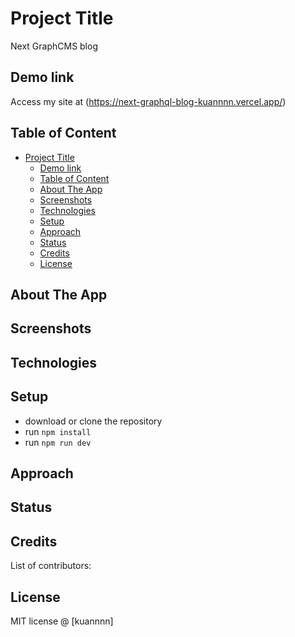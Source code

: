 # Project Title

Next GraphCMS blog

## Demo link

Access my site at (<https://next-graphql-blog-kuannnn.vercel.app/>)

## Table of Content

- [Project Title](#project-title)
  - [Demo link](#demo-link)
  - [Table of Content](#table-of-content)
  - [About The App](#about-the-app)
  - [Screenshots](#screenshots)
  - [Technologies](#technologies)
  - [Setup](#setup)
  - [Approach](#approach)
  - [Status](#status)
  - [Credits](#credits)
  - [License](#license)

## About The App

## Screenshots

## Technologies

## Setup

- download or clone the repository
- run `npm install`
- run `npm run dev`

## Approach

## Status

## Credits

List of contributors:

## License

MIT license @ [kuannnn]
